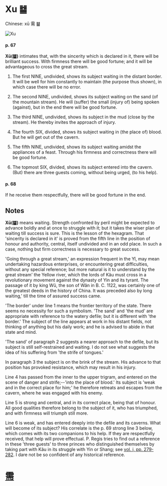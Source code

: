 # Xu ䷄

Chinese: xū 需 ䷄

![Xu](https://88o.io/wp-content/uploads/2018/09/05-e99c80xu.jpg)

#### p. 67

**Xū(䷄)** intimates that, with the sincerity which is declared in it, there will be brilliant success. With firmness there will be good fortune; and it will be advantageous to cross the great stream.

1. The first NINE, undivided, shows its subject waiting in the distant border. It will be well for him constantly to maintain (the purpose thus shown), in which case there will be no error.

2. The second NINE, undivided, shows its subject waiting on the sand (of the mountain stream). He will (suffer) the small (injury of) being spoken (against), but in the end there will be good fortune.

3. The third NINE, undivided, shows its subject in the mud (close by the stream). He thereby invites the approach of injury.

4. The fourth SIX, divided, shows its subject waiting in (the place of) blood. But he will get out of the cavern.

5. The fifth NINE, undivided, shows its subject waiting amidst the appliances of a feast. Through his firmness and correctness there will be good fortune.

6. The topmost SIX, divided, shows its subject entered into the cavern. (But) there are three guests coming, without being urged, (to his help). 

#### p. 68

If he receive them respectfully, there will be good fortune in the end.

## Notes

**Xū(䷄)** means waiting. Strength confronted by peril might be expected to advance boldly and at once to struggle with it; but it takes the wiser plan of waiting till success is sure. This is the lesson of the hexagram. That 'sincerity is declared in it' is proved from the fifth line in the position of honour and authority, central, itself undivided and in an odd place. In such a case, nothing but firm correctness is necessary to great success.

'Going through a great stream,' an expression frequent in the Yî, may mean undertaking hazardous enterprises, or encountering great difficulties, without any special reference; but more natural is it to understand by the great stream' the Yellow river, which the lords of Kâu must cross in a revolutionary movement against the dynasty of Yin and its tyrant. The passage of it by king Wû, the son of Wăn in B. C. 1122, was certainly one of the greatest deeds in the history of China. It was preceded also by long waiting,' till the time of assured success came.

'The border' under line 1 means the frontier territory of the state. There seems no necessity for such a symbolism. 'The sand' and 'the mud' are appropriate with reference to the watery defile; but it is different with 'the border.' The subject of the line appears at work in his distant fields, not thinking of anything but his daily work; and he is advised to abide in that state and mind.

'The sand' of paragraph 2 suggests a nearer approach to the defile, but its subject is still self-restrained and waiting. I do not see what suggests the idea of his suffering from 'the strife of tongues.'

In paragraph 3 the subject is on the brink of the stream. His advance to that position has provoked resistance, which may result in his injury.

Line 4 has passed from the inner to the upper trigram, and entered on the scene of danger and strife;--'into the place of blood.' Its subject is 'weak and in the correct place for him;' he therefore retreats and escapes from the cavern, where he was engaged with his enemy.

Line 5 is strong and central, and in its correct place, being that of honour. All good qualities therefore belong to the subject of it, who has triumphed, and with firmness will triumph still more.

Line 6 is weak, and has entered deeply into the defile and its caverns. What will become of its subject? His correlate is the p. 69 strong line 3 below, which comes with its two companions to his help. If they are respectfully received, that help will prove effectual. P. Regis tries to find out a reference in these 'three guests' to three princes who distinguished themselves by taking part with Kâu in its struggle with Yin or Shang; see [vol. i, pp. 279-282](./appendix02s1.md). I dare not be so confident of any historical reference.

# [需](./e99c80xu_cn.md)
